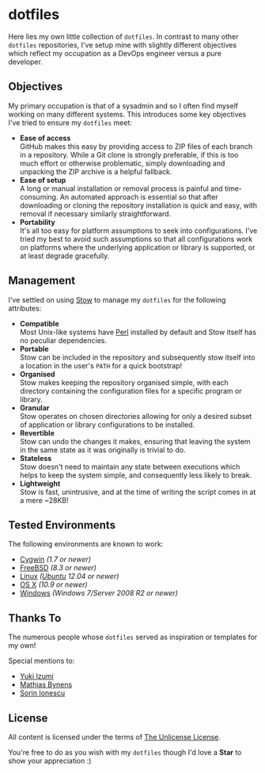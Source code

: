 dotfiles
========

Here lies my own little collection of `dotfiles`. In contrast to many other `dotfiles` repositories, I've setup mine with slightly different objectives which reflect my occupation as a DevOps engineer versus a pure developer.


Objectives
----------

My primary occupation is that of a sysadmin and so I often find myself working on many different systems. This introduces some key objectives I've tried to ensure my `dotfiles` meet:

* **Ease of access**  
  GitHub makes this easy by providing access to ZIP files of each branch in a repository. While a Git clone is strongly preferable, if this is too much effort or otherwise problematic, simply downloading and unpacking the ZIP archive is a helpful fallback.
* **Ease of setup**  
  A long or manual installation or removal process is painful and time-consuming. An automated approach is essential so that after downloading or cloning the repository installation is quick and easy, with removal if necessary similarly straightforward.
* **Portability**  
  It's all too easy for platform assumptions to seek into configurations. I've tried my best to avoid such assumptions so that all configurations work on platforms where the underlying application or library is supported, or at least degrade gracefully.


Management
----------

I've settled on using [Stow](https://www.gnu.org/software/stow/) to manage my `dotfiles` for the following attributes:

* **Compatible**  
  Most Unix-like systems have [Perl](https://www.perl.org/) installed by default and Stow itself has no peculiar dependencies.
* **Portable**  
  Stow can be included in the repository and subsequently stow itself into a location in the user's `PATH` for a quick bootstrap!
* **Organised**  
  Stow makes keeping the repository organised simple, with each directory containing the configuration files for a specific program or library.
* **Granular**  
  Stow operates on chosen directories allowing for only a desired subset of application or library configurations to be installed.
* **Revertible**  
  Stow can undo the changes it makes, ensuring that leaving the system in the same state as it was originally is trivial to do.
* **Stateless**  
  Stow doesn't need to maintain any state between executions which helps to keep the system simple, and consequently less likely to break.
* **Lightweight**  
  Stow is fast, unintrusive, and at the time of writing the script comes in at a mere ~28KB!


Tested Environments
-------------------

The following environments are known to work:

 * [Cygwin](https://www.cygwin.com/) *(1.7 or newer)*
 * [FreeBSD](https://www.freebsd.org/) *(8.3 or newer)*
 * [Linux](https://www.kernel.org/) *([Ubuntu](http://www.ubuntu.com/) 12.04 or newer)*
 * [OS X](https://www.apple.com/osx/) *(10.9 or newer)*
 * [Windows](https://www.microsoft.com/windows) *(Windows 7/Server 2008 R2 or newer)*


Thanks To
---------

The numerous people whose `dotfiles` served as inspiration or templates for my own!

Special mentions to:

* [Yuki Izumi](https://github.com/kivikakk)
* [Mathias Bynens](https://github.com/mathiasbynens)
* [Sorin Ionescu](https://github.com/sorin-ionescu)

## License

All content is licensed under the terms of [The Unlicense License](LICENSE).

You're free to do as you wish with my `dotfiles` though I'd love a **Star** to show your appreciation :)
